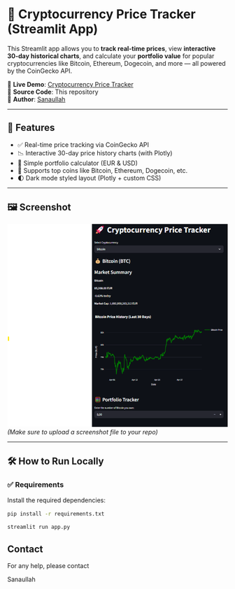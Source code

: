 # 🚀 Cryptocurrency Price Tracker (Streamlit App)

This Streamlit app allows you to **track real-time prices**, view **interactive 30-day historical charts**, and calculate your **portfolio value** for popular cryptocurrencies like Bitcoin, Ethereum, Dogecoin, and more — all powered by the CoinGecko API.

🔗 **Live Demo**: [Cryptocurrency Price Tracker](https://cryptotrac.streamlit.app/)  
📁 **Source Code**: This repository  
📸 **Author**: [Sanaullah](https://github.com/Rao-Sanaullah)

---

## 🧩 Features

- ✅ Real-time price tracking via CoinGecko API
- 📉 Interactive 30-day price history charts (with Plotly)
- 💼 Simple portfolio calculator (EUR & USD)
- 🐶 Supports top coins like Bitcoin, Ethereum, Dogecoin, etc.
- 🌓 Dark mode styled layout (Plotly + custom CSS)

---

## 🖼️ Screenshot

![App Screenshot](screenshot.png)  
*(Make sure to upload a screenshot file to your repo)*

---

## 🛠️ How to Run Locally

### ✅ Requirements

Install the required dependencies:

```bash
pip install -r requirements.txt
```

```bash
streamlit run app.py
```

## Contact
For any help, please contact

Sanaullah


